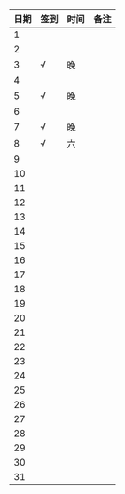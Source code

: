 日期|签到|时间|备注|
:---------------|:---------------|:---------------|:---------------
1||||
2||||
3|√|晚||
4||||
5|√|晚||
6||||
7|√|晚||
8|√|六||
9||||
10||||
11||||
12||||
13||||
14||||
15||||
16||||
17||||
18||||
19||||
20||||
21||||
22||||
23||||
24||||
25||||
26||||
27||||
28||||
29||||
30||||
31||||
